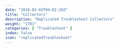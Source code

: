 ```yaml
---
date: "2018-03-03T04:02:20Z"
title: "Collectors"
description: "Replicated Troubleshoot Collectors"
weight: "1701"
categories: [ "Troubleshoot" ]
index: false
icon: "replicatedTroubleshoot"
---
```

